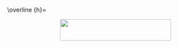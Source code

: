 

\overline {h}=<p align="center"><img src="/LatexSourceCodes/tex/c99e1abb34d1b88985b5188d7369eca3.svg?invert_in_darkmode&sanitize=true" align=middle width=258.57234974999994pt height=51.393472349999996pt/></p>

